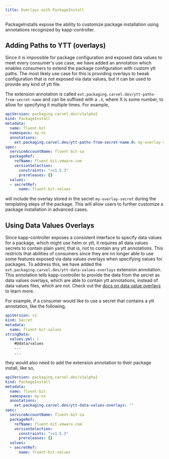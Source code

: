 ```yaml
---
title: Overlays with PackageInstall
---
```


PackageInstalls expose the ability to customize package installation using
annotations recognized by kapp-controller.

## Adding Paths to YTT (overlays)

Since it is impossible for package configuration and exposed data values to meet
every consumer's use case, we have added an annotation which enables
consumers to extend the package configuration with custom ytt paths. The most
likely use case for this is providing overlays to tweak configuration that is
not exposed via data values, but it can be used to provide any kind of ytt file.

The extension annotation is called `ext.packaging.carvel.dev/ytt-paths-from-secret-name`
and can be suffixed with a `.X`, where X is some number, to allow for specifying
it multiple times. For example,

```yaml
apiVersion: packaging.carvel.dev/v1alpha1
kind: PackageInstall
metadata:
  name: fluent-bit
  namespace: my-ns
  annotations:
    ext.packaging.carvel.dev/ytt-paths-from-secret-name.0: my-overlay-secret
spec:
  serviceAccountName: fluent-bit-sa
  packageRef:
    refName: fluent-bit.vmware.com
    versionSelection:
      constraints: ">v1.5.3"
      prereleases: {}
  values:
  - secretRef:
      name: fluent-bit-values

```

will include the overlay stored in the secret `my-overlay-secret` during the
templating steps of the package. This will allow users to further customize a
package installation in advanced cases.

## Using Data Values Overlays

Since kapp-controller exposes a consistent interface to specify data values
for a package, which might use helm or ytt, it requires all data values
secrets to contain plain yaml, that is, not to contain any ytt annotations. This
restricts that abilities of consumers since they are no longer able to use some
features exposed via data values overlays when specifying values for packages.
To address this, we have added the
`ext.packaging.carvel.dev/ytt-data-values-overlays` extension annotation. This annotation
tells kapp-controller to provide the data from the secret as data values
overlays, which are able to contain ytt annotations, instead of data values
files, which are not. Check out the [docs on data value overlays](/ytt/docs/latest/ytt-data-values/#configuring-data-values-via-data-values-overlays) to learn more.

For example, if a consumer would like to use a secret that contains a ytt
annotation, like the following,

```yaml
apiVersion: v1
kind: Secret
metadata:
  name: fluent-bit-values
stringData:
  values.yml: |
    #@data/values
    ---
    ...
```

they would also need to add the extension annotation to their package install, like so,

```yaml
apiVersion: packaging.carvel.dev/v1alpha1
kind: PackageInstall
metadata:
  name: fluent-bit
  namespace: my-ns
  annotations:
    ext.packaging.carvel.dev/ytt-data-values-overlays: ""
spec:
  serviceAccountName: fluent-bit-sa
  packageRef:
    refName: fluent-bit.vmware.com
    versionSelection:
      constraints: ">v1.5.3"
      prereleases: {}
  values:
  - secretRef:
      name: fluent-bit-values
```
